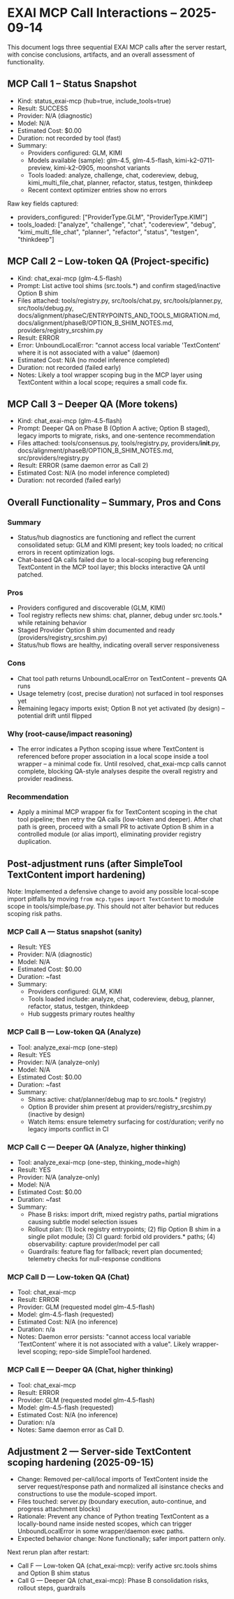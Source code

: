 # EXAI MCP Call Interactions – 2025-09-14

This document logs three sequential EXAI MCP calls after the server restart, with concise conclusions, artifacts, and an overall assessment of functionality.

## MCP Call 1 – Status Snapshot
- Kind: status_exai-mcp (hub=true, include_tools=true)
- Result: SUCCESS
- Provider: N/A (diagnostic)
- Model: N/A
- Estimated Cost: $0.00
- Duration: not recorded by tool (fast)
- Summary:
  - Providers configured: GLM, KIMI
  - Models available (sample): glm-4.5, glm-4.5-flash, kimi-k2-0711-preview, kimi-k2-0905, moonshot variants
  - Tools loaded: analyze, challenge, chat, codereview, debug, kimi_multi_file_chat, planner, refactor, status, testgen, thinkdeep
  - Recent context optimizer entries show no errors

Raw key fields captured:
- providers_configured: ["ProviderType.GLM", "ProviderType.KIMI"]
- tools_loaded: ["analyze", "challenge", "chat", "codereview", "debug", "kimi_multi_file_chat", "planner", "refactor", "status", "testgen", "thinkdeep"]

## MCP Call 2 – Low-token QA (Project-specific)
- Kind: chat_exai-mcp (glm-4.5-flash)
- Prompt: List active tool shims (src.tools.*) and confirm staged/inactive Option B shim
- Files attached: tools/registry.py, src/tools/chat.py, src/tools/planner.py, src/tools/debug.py, docs/alignment/phaseC/ENTRYPOINTS_AND_TOOLS_MIGRATION.md, docs/alignment/phaseB/OPTION_B_SHIM_NOTES.md, providers/registry_srcshim.py
- Result: ERROR
- Error: UnboundLocalError: "cannot access local variable 'TextContent' where it is not associated with a value" (daemon)
- Estimated Cost: N/A (no model inference completed)
- Duration: not recorded (failed early)
- Notes: Likely a tool wrapper scoping bug in the MCP layer using TextContent within a local scope; requires a small code fix.

## MCP Call 3 – Deeper QA (More tokens)
- Kind: chat_exai-mcp (glm-4.5-flash)
- Prompt: Deeper QA on Phase B (Option A active; Option B staged), legacy imports to migrate, risks, and one-sentence recommendation
- Files attached: tools/consensus.py, tools/registry.py, providers/__init__.py, docs/alignment/phaseB/OPTION_B_SHIM_NOTES.md, src/providers/registry.py
- Result: ERROR (same daemon error as Call 2)
- Estimated Cost: N/A (no model inference completed)
- Duration: not recorded (failed early)

## Overall Functionality – Summary, Pros and Cons

### Summary
- Status/hub diagnostics are functioning and reflect the current consolidated setup: GLM and KIMI present; key tools loaded; no critical errors in recent optimization logs.
- Chat-based QA calls failed due to a local-scoping bug referencing TextContent in the MCP tool layer; this blocks interactive QA until patched.

### Pros
- Providers configured and discoverable (GLM, KIMI)
- Tool registry reflects new shims: chat, planner, debug under src.tools.* while retaining behavior
- Staged Provider Option B shim documented and ready (providers/registry_srcshim.py)
- Status/hub flows are healthy, indicating overall server responsiveness

### Cons
- Chat tool path returns UnboundLocalError on TextContent – prevents QA runs
- Usage telemetry (cost, precise duration) not surfaced in tool responses yet
- Remaining legacy imports exist; Option B not yet activated (by design) – potential drift until flipped

### Why (root-cause/impact reasoning)
- The error indicates a Python scoping issue where TextContent is referenced before proper association in a local scope inside a tool wrapper – a minimal code fix. Until resolved, chat_exai-mcp calls cannot complete, blocking QA-style analyses despite the overall registry and provider readiness.

### Recommendation
- Apply a minimal MCP wrapper fix for TextContent scoping in the chat tool pipeline; then retry the QA calls (low-token and deeper). After chat path is green, proceed with a small PR to activate Option B shim in a controlled module (or alias import), eliminating provider registry duplication.



## Post-adjustment runs (after SimpleTool TextContent import hardening)

Note: Implemented a defensive change to avoid any possible local-scope import pitfalls by moving `from mcp.types import TextContent` to module scope in tools/simple/base.py. This should not alter behavior but reduces scoping risk paths.

### MCP Call A — Status snapshot (sanity)
- Result: YES
- Provider: N/A (diagnostic)
- Model: N/A
- Estimated Cost: $0.00
- Duration: ~fast
- Summary:
  - Providers configured: GLM, KIMI
  - Tools loaded include: analyze, chat, codereview, debug, planner, refactor, status, testgen, thinkdeep
  - Hub suggests primary routes healthy

### MCP Call B — Low-token QA (Analyze)
- Tool: analyze_exai-mcp (one-step)
- Result: YES
- Provider: N/A (analyze-only)
- Model: N/A
- Estimated Cost: $0.00
- Duration: ~fast
- Summary:
  - Shims active: chat/planner/debug map to src.tools.* (registry)
  - Option B provider shim present at providers/registry_srcshim.py (inactive by design)
  - Watch items: ensure telemetry surfacing for cost/duration; verify no legacy imports conflict in CI

### MCP Call C — Deeper QA (Analyze, higher thinking)
- Tool: analyze_exai-mcp (one-step, thinking_mode=high)
- Result: YES
- Provider: N/A (analyze-only)
- Model: N/A
- Estimated Cost: $0.00
- Duration: ~fast
- Summary:
  - Phase B risks: import drift, mixed registry paths, partial migrations causing subtle model selection issues
  - Rollout plan: (1) lock registry entrypoints; (2) flip Option B shim in a single pilot module; (3) CI guard: forbid old providers.* paths; (4) observability: capture provider/model per call
  - Guardrails: feature flag for fallback; revert plan documented; telemetry checks for null-response conditions

### MCP Call D — Low-token QA (Chat)
- Tool: chat_exai-mcp
- Result: ERROR
- Provider: GLM (requested model glm-4.5-flash)
- Model: glm-4.5-flash (requested)
- Estimated Cost: N/A (no inference)
- Duration: n/a
- Notes: Daemon error persists: "cannot access local variable 'TextContent' where it is not associated with a value". Likely wrapper-level scoping; repo-side SimpleTool hardened.

### MCP Call E — Deeper QA (Chat, higher thinking)
- Tool: chat_exai-mcp
- Result: ERROR
- Provider: GLM (requested model glm-4.5-flash)
- Model: glm-4.5-flash (requested)
- Estimated Cost: N/A (no inference)
- Duration: n/a
- Notes: Same daemon error as Call D.


## Adjustment 2 — Server-side TextContent scoping hardening (2025-09-15)

- Change: Removed per-call/local imports of TextContent inside the server request/response path and normalized all isinstance checks and constructions to use the module-scoped import.
- Files touched: server.py (boundary execution, auto-continue, and progress attachment blocks)
- Rationale: Prevent any chance of Python treating TextContent as a locally-bound name inside nested scopes, which can trigger UnboundLocalError in some wrapper/daemon exec paths.
- Expected behavior change: None functionally; safer import pattern only.

Next rerun plan after restart:
- Call F — Low-token QA (chat_exai-mcp): verify active src.tools shims and Option B shim status
- Call G — Deeper QA (chat_exai-mcp): Phase B consolidation risks, rollout steps, guardrails

